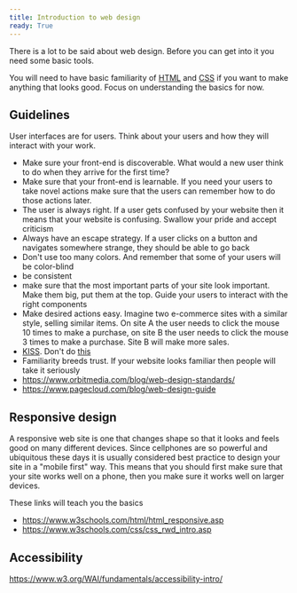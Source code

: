 ```yaml
---
title: Introduction to web design
ready: True
---
```


There is a lot to be said about web design. Before you can get into it you need some basic tools.

You will need to have basic familiarity of [HTML](https://www.w3schools.com/html/default.asp) and [CSS](https://www.w3schools.com/css/default.asp) if you want to make anything that looks good. Focus on understanding the basics for now.

## Guidelines

User interfaces are for users. Think about your users and how they will interact with your work.

- Make sure your front-end is discoverable. What would a new user think to do when they arrive for the first time?
- Make sure that your front-end is learnable. If you need your users to take novel actions make sure that the users can remember how to do those actions later.
- The user is always right. If a user gets confused by your website then it means that your website is confusing. Swallow your pride and accept criticism
- Always have an escape strategy. If a user clicks on a button and navigates somewhere strange, they should be able to go back
- Don't use too many colors. And remember that some of your users will be color-blind
- be consistent
- make sure that the most important parts of your site look important. Make them big, put them at the top. Guide your users to interact with the right components
- Make desired actions easy. Imagine two e-commerce sites with a similar style, selling similar items. On site A the user needs to click the mouse 10 times to make a purchase, on site B the user needs to click the mouse 3 times to make a purchase. Site B will make more sales.
- [KISS](https://en.wikipedia.org/wiki/KISS_principle). Don't do [this](https://www.lingscars.com/)
- Familiarity breeds trust. If your website looks familiar then people will take it seriously
- https://www.orbitmedia.com/blog/web-design-standards/
- https://www.pagecloud.com/blog/web-design-guide

## Responsive design

A responsive web site is one that changes shape so that it looks and feels good on many different devices. Since cellphones are so powerful and ubiquitous these days it is usually considered best practice to design your site in a "mobile first" way. This means that you should first make sure that your site works well on a phone, then you make sure it works well on larger devices.

These links will teach you the basics

- https://www.w3schools.com/html/html_responsive.asp
- https://www.w3schools.com/css/css_rwd_intro.asp

## Accessibility

https://www.w3.org/WAI/fundamentals/accessibility-intro/
